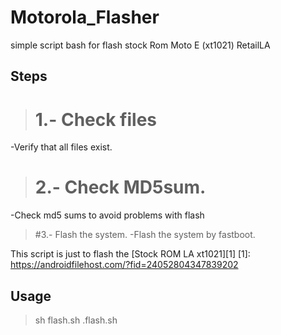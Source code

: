 # Motorola_Flasher
simple script bash for flash stock Rom Moto E (xt1021) RetailLA

## Steps
># 1.- Check files
-Verify that all files exist.

># 2.- Check MD5sum.
-Check md5 sums to avoid problems with flash

>#3.- Flash the system.
-Flash the system by fastboot.

This script is just to flash the [Stock ROM LA xt1021][1] 
[1]: https://androidfilehost.com/?fid=24052804347839202

## Usage
>sh flash.sh
>.flash.sh
